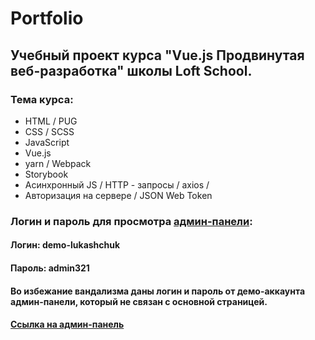 # Portfolio
## Учебный проект курса "Vue.js Продвинутая веб-разработка" школы Loft School.

### Тема курса:
* HTML / PUG
* CSS / SCSS 
* JavaScript 
* Vue.js
* yarn / Webpack
* Storybook
* Асинхронный JS / HTTP - запросы / axios / 
* Авторизация на сервере / JSON Web Token 

### Логин и пароль для просмотра [админ-панели](https://andreiluka.github.io/portfolio-project/dist/admin/):
#### Логин: demo-lukashchuk
#### Пароль: admin321
#### Во избежание вандализма даны логин и пароль от демо-аккаунта админ-панели, который не связан с основной страницей.


#### [Ссылка на админ-панель](https://andreiluka.github.io/portfolio-project/dist/admin/)
